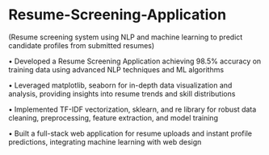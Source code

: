 # Resume-Screening-Application

(Resume screening system using NLP and machine learning to predict candidate profiles from submitted resumes) 

• Developed a Resume Screening Application achieving 98.5% accuracy on training data using advanced NLP techniques and ML algorithms

• Leveraged matplotlib, seaborn for in-depth data visualization and analysis, providing insights into resume trends and skill distributions

• Implemented TF-IDF vectorization, sklearn, and re library for robust data cleaning, preprocessing, feature extraction, and model training

• Built a full-stack web application for resume uploads and instant profile predictions, integrating machine learning with web design
